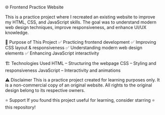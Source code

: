 🌐 Frontend Practice Website

This is a practice project where I recreated an existing website to improve my HTML, CSS, and JavaScript skills. The goal was to understand modern web design techniques, improve responsiveness, and enhance UI/UX knowledge.

🎯 Purpose of This Project
✅ Practicing frontend development
✅ Improving CSS layout & responsiveness
✅ Understanding modern web design elements
✅ Enhancing JavaScript interactivity

🏗️ Technologies Used
HTML – Structuring the webpage
CSS – Styling and responsiveness
JavaScript – Interactivity and animations

⚠ Disclaimer
This is a practice project created for learning purposes only. It is a non-commercial copy of an original website. All rights to the original design belong to its respective owners.

⭐ Support
If you found this project useful for learning, consider starring ⭐ this repository!